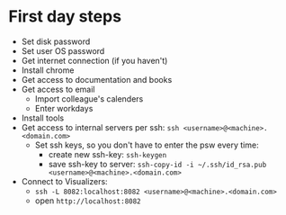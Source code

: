 # First day steps
* Set disk password 
* Set user OS password
* Get internet connection (if you haven't)
* Install chrome
* Get access to documentation and books
* Get access to email
    * Import colleague's calenders
    * Enter workdays
* Install tools
* Get access to internal servers per ssh:
    `ssh <username>@<machine>.<domain.com>`
    * Set ssh keys, so you don't have to enter the psw every time:
         * create new ssh-key: `ssh-keygen`
         * save ssh-key to server: `ssh-copy-id -i ~/.ssh/id_rsa.pub <username>@<machine>.<domain.com>`
* Connect to Visualizers:
    * `ssh -L 8082:localhost:8082 <username>@<machine>.<domain.com>`
    * open `http://localhost:8082`
